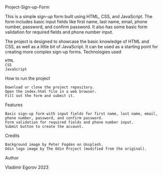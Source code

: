 Project-Sign-up-Form

This is a simple sign-up form built using HTML, CSS, and JavaScript. The form includes basic input fields like first name, last name, email, phone number, password, and confirm password. It also has some basic form validation for required fields and phone number input.

The project is designed to showcase the basic knowledge of HTML and CSS, as well as a little bit of JavaScript. It can be used as a starting point for creating more complex sign-up forms.
Technologies used

    HTML
    CSS
    JavaScript

How to run the project

    Download or clone the project repository.
    Open the index.html file in a web browser.
    Fill out the form and submit it.

Features

    Basic sign-up form with input fields for first name, last name, email, phone number, password, and confirm password.
    Form validation for required fields and phone number input.
    Submit button to create the account.

Credits

    Background image by Peter Fogden on Unsplash.
    Odin logo image by The Odin Project (modified from the original).

Author

Vladimir Egorov
2023
